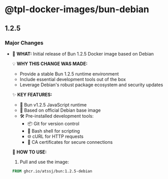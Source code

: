 # @tpl-docker-images/bun-debian

## 1.2.5

### Major Changes

- 🚀 **WHAT:** Initial release of Bun 1.2.5 Docker image based on Debian

  💡 **WHY THIS CHANGE WAS MADE:**

  - Provide a stable Bun 1.2.5 runtime environment
  - Include essential development tools out of the box
  - Leverage Debian's robust package ecosystem and security updates

  ✨ **KEY FEATURES:**

  - 🏃 Bun v1.2.5 JavaScript runtime
  - 🐋 Based on official Debian base image
  - 🛠️ Pre-installed development tools:
    - 📦 Git for version control
    - 🐚 Bash shell for scripting
    - 🌐 cURL for HTTP requests
    - 🔐 CA certificates for secure connections

  📝 **HOW TO USE:**

  1. Pull and use the image:

  ```dockerfile
  FROM ghcr.io/atssj/bun:1.2.5-debian
  ```
